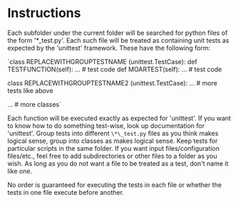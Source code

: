 # Instructions

Each subfolder under the current folder will be searched for python files of the form '\*\_test.py'. Each such file will be treated as containing unit tests as expected by the 'unittest' framework. These have the following form:

`class REPLACEWITHGROUPTESTNAME (unittest.TestCase):
    def TESTFUNCTION(self):
        ... # test code
    def MOARTEST(self):
        ... # test code

class REPLACEWITHGROUPTESTNAME2 (unittest.TestCase):
    ... # more tests like above

... # more classes`

Each function will be executed exactly as expected for 'unittest'. If you want to know how to do something test-wise, look up documentation for 'unittest'. Group tests into different `\*\_test.py` files as you think makes logical sense, group into classes as makes logical sense. Keep tests for particular scripts in the same folder. If you want input files/configuration files/etc., feel free to add subdirectories or other files to a folder as you wish. As long as you do not want a file to be treated as a test, don't name it like one. 

No order is guaranteed for executing the tests in each file or whether the tests in one file execute before another.
